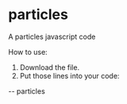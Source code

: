 # particles
A particles javascript code

How to use:

1. Download the file.
2. Put those lines into your code:
  <div id="particles-js"></div>
  <div class="count-particles">
  <span class="js-count-particles">--</span> particles
  </div>
  <script src='https://cdn.jsdelivr.net/particles.js/2.0.0/particles.min.js'></script>
  <script src='https://threejs.org/examples/js/libs/stats.min.js'></script>
  <script src="js/index.js"></script>

